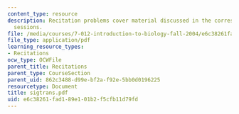 ```yaml
---
content_type: resource
description: Recitation problems cover material discussed in the corresponding lecture
  sessions.
file: /media/courses/7-012-introduction-to-biology-fall-2004/e6c38261fad189e101b2f5cfb11d79fd_sigtrans.pdf
file_type: application/pdf
learning_resource_types:
- Recitations
ocw_type: OCWFile
parent_title: Recitations
parent_type: CourseSection
parent_uid: 862c3488-d99e-bf2a-f92e-5bb0d0196225
resourcetype: Document
title: sigtrans.pdf
uid: e6c38261-fad1-89e1-01b2-f5cfb11d79fd
---
```

